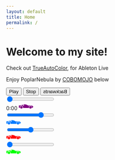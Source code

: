 ```yaml
---
layout: default
title: Home
permalink: /
---
```

<div class="night-overlay">
    <div class="stars"></div>
    <div class="twinkling"></div>
</div>
<div class="bg">
    <div class="content">
        <h1>Welcome to my site!</h1>
        <p>Check out <a href="https://coryboris.gumroad.com/l/TrueAutoColor">TrueAutoColor</a>, for Ableton Live</p>
        <p>Enjoy PoplarNebula by <a href="https://open.spotify.com/artist/4M0W39F23Xi5aRNFCOj4xE?si=lRPQQpr0RKyWAcsjICrjxQ">COBOMOJO</a> below</p>
    </div>
    <div class="audio-container">
        <div class="control-container">
            <button id="playPauseButton">Play</button>
            <button id="stopButton">Stop</button>
            <button id="reverseButton" style="transform: scaleX(-1)">Backwards</button>
        </div>
        <!-- <audio id="audioPlayer" src="{{ site.baseurl }}/assets/audio/sunsetBoulevard.mp3"></audio> -->
        <div class="time-slider-container">
            <div class="road">
                <input type="range" id="timeSlider" min="0" max="100" value="0">
                <div class="purple-car">
                    <span class="time-label">0:00</span>
                    <svg version="1.1" xmlns="http://www.w3.org/2000/svg" viewBox="0 0 122.88 35.03" width="40" height="20">
                        <path class="st0" d="M99.42,13.57c5.93,0,10.73,4.8,10.73,10.73c0,5.93-4.8,10.73-10.73,10.73s-10.73-4.8-10.73-10.73 C88.69,18.37,93.49,13.57,99.42,13.57L99.42,13.57z M79.05,5c-0.59,1.27-1.06,2.69-1.42,4.23c-0.82,2.57,0.39,3.11,3.19,2.06 c2.06-1.23,4.12-2.47,6.18-3.7c1.05-0.74,1.55-1.47,1.38-2.19c-0.34-1.42-3.08-2.16-5.33-2.6C80.19,2.23,80.39,2.11,79.05,5 L79.05,5z M23.86,19.31c2.75,0,4.99,2.23,4.99,4.99c0,2.75-2.23,4.99-4.99,4.99c-2.75,0-4.99-2.23-4.99-4.99 C18.87,21.54,21.1,19.31,23.86,19.31L23.86,19.31z M99.42,19.31c2.75,0,4.99,2.23,4.99,4.99c0,2.75-2.23,4.99-4.99,4.99 c-2.75,0-4.99-2.23-4.99-4.99C94.43,21.54,96.66,19.31,99.42,19.31L99.42,19.31z M46.14,12.5c2.77-2.97,5.97-4.9,9.67-6.76 c8.1-4.08,13.06-3.58,21.66-3.58l-2.89,7.5c-1.21,1.6-2.58,2.73-4.66,2.84H46.14L46.14,12.5z M23.86,13.57 c5.93,0,10.73,4.8,10.73,10.73c0,5.93-4.8,10.73-10.73,10.73s-10.73-4.8-10.73-10.73C13.13,18.37,17.93,13.57,23.86,13.57 L23.86,13.57z M40.82,10.3c3.52-2.19,7.35-4.15,11.59-5.82c12.91-5.09,22.78-6,36.32-1.9c4.08,1.55,8.16,3.1,12.24,4.06 c4.03,0.96,21.48,1.88,21.91,4.81l-4.31,5.15c1.57,1.36,2.85,3.03,3.32,5.64c-0.13,1.61-0.57,2.96-1.33,4.04 c-1.29,1.85-5.07,3.76-7.11,2.67c-0.65-0.35-1.02-1.05-1.01-2.24c0.06-23.9-28.79-21.18-26.62,2.82H35.48 C44.8,5.49,5.04,5.4,12.1,28.7C9.62,31.38,3.77,27.34,0,18.75c1.03-1.02,2.16-1.99,3.42-2.89c-0.06-0.05,0.06,0.19-0.15-0.17 c-0.21-0.36,0.51-1.87,1.99-2.74C13.02,8.4,31.73,8.52,40.82,10.3L40.82,10.3z" transform="translate(122.88,0) scale(-1,1)" fill="#800080" />
                    </svg>
                </div>
            </div>
        </div>
        <div class="volume-slider-container">
            <div class="road">
                <input type="range" id="volumeSlider" min="0" max="100" value="75">
                <div class="car">
                    <svg version="1.1" xmlns="http://www.w3.org/2000/svg" viewBox="0 0 122.88 35.03" width="40" height="20">
                        <path class="st0" d="M99.42,13.57c5.93,0,10.73,4.8,10.73,10.73c0,5.93-4.8,10.73-10.73,10.73s-10.73-4.8-10.73-10.73 C88.69,18.37,93.49,13.57,99.42,13.57L99.42,13.57z M79.05,5c-0.59,1.27-1.06,2.69-1.42,4.23c-0.82,2.57,0.39,3.11,3.19,2.06 c2.06-1.23,4.12-2.47,6.18-3.7c1.05-0.74,1.55-1.47,1.38-2.19c-0.34-1.42-3.08-2.16-5.33-2.6C80.19,2.23,80.39,2.11,79.05,5 L79.05,5z M23.86,19.31c2.75,0,4.99,2.23,4.99,4.99c0,2.75-2.23,4.99-4.99,4.99c-2.75,0-4.99-2.23-4.99-4.99 C18.87,21.54,21.1,19.31,23.86,19.31L23.86,19.31z M99.42,19.31c2.75,0,4.99,2.23,4.99,4.99c0,2.75-2.23,4.99-4.99,4.99 c-2.75,0-4.99-2.23-4.99-4.99C94.43,21.54,96.66,19.31,99.42,19.31L99.42,19.31z M46.14,12.5c2.77-2.97,5.97-4.9,9.67-6.76 c8.1-4.08,13.06-3.58,21.66-3.58l-2.89,7.5c-1.21,1.6-2.58,2.73-4.66,2.84H46.14L46.14,12.5z M23.86,13.57 c5.93,0,10.73,4.8,10.73,10.73c0,5.93-4.8,10.73-10.73,10.73s-10.73-4.8-10.73-10.73C13.13,18.37,17.93,13.57,23.86,13.57 L23.86,13.57z M40.82,10.3c3.52-2.19,7.35-4.15,11.59-5.82c12.91-5.09,22.78-6,36.32-1.9c4.08,1.55,8.16,3.1,12.24,4.06 c4.03,0.96,21.48,1.88,21.91,4.81l-4.31,5.15c1.57,1.36,2.85,3.03,3.32,5.64c-0.13,1.61-0.57,2.96-1.33,4.04 c-1.29,1.85-5.07,3.76-7.11,2.67c-0.65-0.35-1.02-1.05-1.01-2.24c0.06-23.9-28.79-21.18-26.62,2.82H35.48 C44.8,5.49,5.04,5.4,12.1,28.7C9.62,31.38,3.77,27.34,0,18.75c1.03-1.02,2.16-1.99,3.42-2.89c-0.06-0.05,0.06,0.19-0.15-0.17 c-0.21-0.36,0.51-1.87,1.99-2.74C13.02,8.4,31.73,8.52,40.82,10.3L40.82,10.3z" transform="translate(122.88,0) scale(-1,1)" fill="#007bff"/>
                    </svg>
                </div>
            </div>
        </div>
        <div class="speed-slider-container">
            <div class="road">
                <input type="range" id="speedSlider" min="50" max="150" value="100">
                <div class="red-car">
                    <svg version="1.1" xmlns="http://www.w3.org/2000/svg" viewBox="0 0 122.88 35.03" width="40" height="20">
                        <path class="st0" d="M99.42,13.57c5.93,0,10.73,4.8,10.73,10.73c0,5.93-4.8,10.73-10.73,10.73s-10.73-4.8-10.73-10.73 C88.69,18.37,93.49,13.57,99.42,13.57L99.42,13.57z M79.05,5c-0.59,1.27-1.06,2.69-1.42,4.23c-0.82,2.57,0.39,3.11,3.19,2.06 c2.06-1.23,4.12-2.47,6.18-3.7c1.05-0.74,1.55-1.47,1.38-2.19c-0.34-1.42-3.08-2.16-5.33-2.6C80.19,2.23,80.39,2.11,79.05,5 L79.05,5z M23.86,19.31c2.75,0,4.99,2.23,4.99,4.99c0,2.75-2.23,4.99-4.99,4.99c-2.75,0-4.99-2.23-4.99-4.99 C18.87,21.54,21.1,19.31,23.86,19.31L23.86,19.31z M99.42,19.31c2.75,0,4.99,2.23,4.99,4.99c0,2.75-2.23,4.99-4.99,4.99 c-2.75,0-4.99-2.23-4.99-4.99C94.43,21.54,96.66,19.31,99.42,19.31L99.42,19.31z M46.14,12.5c2.77-2.97,5.97-4.9,9.67-6.76 c8.1-4.08,13.06-3.58,21.66-3.58l-2.89,7.5c-1.21,1.6-2.58,2.73-4.66,2.84H46.14L46.14,12.5z M23.86,13.57 c5.93,0,10.73,4.8,10.73,10.73c0,5.93-4.8,10.73-10.73,10.73s-10.73-4.8-10.73-10.73C13.13,18.37,17.93,13.57,23.86,13.57 L23.86,13.57z M40.82,10.3c3.52-2.19,7.35-4.15,11.59-5.82c12.91-5.09,22.78-6,36.32-1.9c4.08,1.55,8.16,3.1,12.24,4.06 c4.03,0.96,21.48,1.88,21.91,4.81l-4.31,5.15c1.57,1.36,2.85,3.03,3.32,5.64c-0.13,1.61-0.57,2.96-1.33,4.04 c-1.29,1.85-5.07,3.76-7.11,2.67c-0.65-0.35-1.02-1.05-1.01-2.24c0.06-23.9-28.79-21.18-26.62,2.82H35.48 C44.8,5.49,5.04,5.4,12.1,28.7C9.62,31.38,3.77,27.34,0,18.75c1.03-1.02,2.16-1.99,3.42-2.89c-0.06-0.05,0.06,0.19-0.15-0.17 c-0.21-0.36,0.51-1.87,1.99-2.74C13.02,8.4,31.73,8.52,40.82,10.3L40.82,10.3z" transform="translate(122.88,0) scale(-1,1)" fill="#ff0000"/>
                    </svg>
                </div>
            </div>
        </div>
        <div class="reverb-slider-container">
            <div class="road">
                <input type="range" id="reverbSlider" min="0" max="100" value="0">
                <div class="green-car">
                    <svg version="1.1" xmlns="http://www.w3.org/2000/svg" viewBox="0 0 122.88 35.03" width="40" height="20">
                        <path class="st0" d="M99.42,13.57c5.93,0,10.73,4.8,10.73,10.73c0,5.93-4.8,10.73-10.73,10.73s-10.73-4.8-10.73-10.73 C88.69,18.37,93.49,13.57,99.42,13.57L99.42,13.57z M79.05,5c-0.59,1.27-1.06,2.69-1.42,4.23c-0.82,2.57,0.39,3.11,3.19,2.06 c2.06-1.23,4.12-2.47,6.18-3.7c1.05-0.74,1.55-1.47,1.38-2.19c-0.34-1.42-3.08-2.16-5.33-2.6C80.19,2.23,80.39,2.11,79.05,5 L79.05,5z M23.86,19.31c2.75,0,4.99,2.23,4.99,4.99c0,2.75-2.23,4.99-4.99,4.99c-2.75,0-4.99-2.23-4.99-4.99 C18.87,21.54,21.1,19.31,23.86,19.31L23.86,19.31z M99.42,19.31c2.75,0,4.99,2.23,4.99,4.99c0,2.75-2.23,4.99-4.99,4.99 c-2.75,0-4.99-2.23-4.99-4.99C94.43,21.54,96.66,19.31,99.42,19.31L99.42,19.31z M46.14,12.5c2.77-2.97,5.97-4.9,9.67-6.76 c8.1-4.08,13.06-3.58,21.66-3.58l-2.89,7.5c-1.21,1.6-2.58,2.73-4.66,2.84H46.14L46.14,12.5z M23.86,13.57 c5.93,0,10.73,4.8,10.73,10.73c0,5.93-4.8,10.73-10.73,10.73s-10.73-4.8-10.73-10.73C13.13,18.37,17.93,13.57,23.86,13.57 L23.86,13.57z M40.82,10.3c3.52-2.19,7.35-4.15,11.59-5.82c12.91-5.09,22.78-6,36.32-1.9c4.08,1.55,8.16,3.1,12.24,4.06 c4.03,0.96,21.48,1.88,21.91,4.81l-4.31,5.15c1.57,1.36,2.85,3.03,3.32,5.64c-0.13,1.61-0.57,2.96-1.33,4.04 c-1.29,1.85-5.07,3.76-7.11,2.67c-0.65-0.35-1.02-1.05-1.01-2.24c0.06-23.9-28.79-21.18-26.62,2.82H35.48 C44.8,5.49,5.04,5.4,12.1,28.7C9.62,31.38,3.77,27.34,0,18.75c1.03-1.02,2.16-1.99,3.42-2.89c-0.06-0.05,0.06,0.19-0.15-0.17 c-0.21-0.36,0.51-1.87,1.99-2.74C13.02,8.4,31.73,8.52,40.82,10.3L40.82,10.3z" transform="translate(122.88,0) scale(-1,1)" fill="#00ff00" />
                    </svg>
                </div>
            </div>
        </div>
    </div>
</div>

<div id="nightOverlay" style="position: fixed; top: 0; left: 0; right: 0; bottom: 0; background: black; opacity: 0; pointer-events: none; transition: opacity 0.3s ease; z-index: 1;"></div>

<script src="{{ site.baseurl }}/assets/js/audio-control.js" defer></script>

